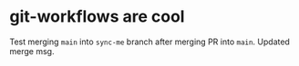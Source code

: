 # git-workflows are cool

Test merging `main` into `sync-me` branch after merging PR into `main`. Updated merge msg.
